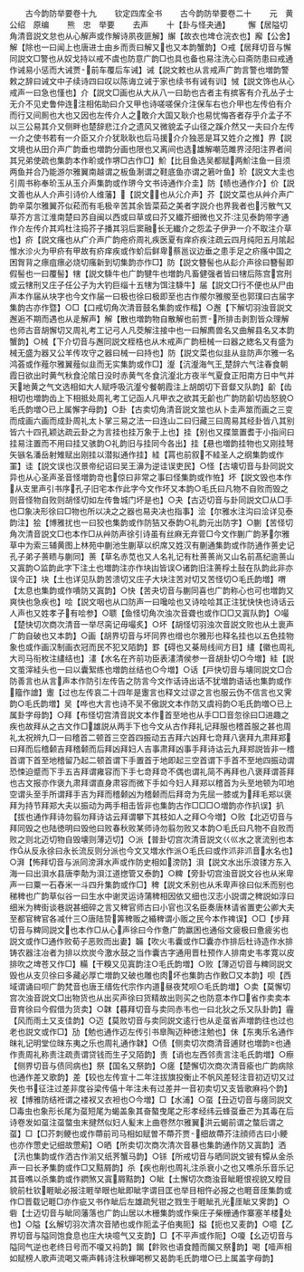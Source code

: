 <!-- { "loadSidebar": true } -->




　　古今韵防举要卷十九
　　钦定四库全书
　　古今韵防举要卷二十
　　元　黄公绍　原编
　　熊　忠　举要
　　去声
　　十【卦与怪夬通】
　　懈【居隘切角清音説文怠也从心解声或作解诗夙夜匪解】繲【故衣也埤仓浣衣也】廨【公舍】解【除也一曰闻上也唐进士由乡而贡曰解又也又本韵蟹韵】○戒【居拜切音与懈同説文□警也从奴戈持以戒不虞也防意广韵□也具也备也易注洗心曰斋防患曰戒通作诫易小惩而大诫贾前车覆后车诫】诫【説文敕也从言戒声广韵言警也増韵警敕之辞曰诫文中子续诗四曰叹以陈诲立诫于家也续书有诫有训】悈【説文饰也从心戒声一曰急也慬也】介【説文□画也从大从八一曰助也古者主有摈客有介孔丛子士无介不见史鲁仲连注相佑助曰介又甲也诗嗟嗟保介注保车右也介甲也左传伯有介而行又间厠也大也又因也左传介人之敢介大国又耿介也易忧悔吝者存乎介孟子不以三公易其介又侧畔也楚辞悲江介之遗风又微貌孟子山径之蹊介然又一夫曰介左传一介之使书若有一介臣又介介犹耿耿也后马援介介独恶是耳又姓介之推】界【説文境也从田介声广韵垂也増韵分画也限也又离间也选雄解嘲范雎界泾阳注界者间其兄弟使疏也集韵本作畍或作堺□古作□】魪【比目鱼选吴都赋两魪注鱼一目须两鱼并合乃能游尔雅翼南越谓之板鱼淛谓之鞋底鱼亦谓之箬叶鱼】玠【説文大圭也引周书称奉玠玉从玉介声集韵或作琾今文书诗通作介圭】防【帻也通作介】价【説文善也从人介声引诗价人维藩】【説文也从尣介声】芥【説文菜也从艸介声广韵辛菜尔雅翼芥似菘而有毛极辛苦其余皆菜茹之美者字説介也界我者也污散气又草芥方言江淮南楚曰苏自闽以西或曰草或曰芥又纎芥细微也又芥注见泰韵带字通作介左传介其鸡杜注捣芥子播其羽后窦融长无纎介之怨孟子伊尹一介不取注介草也】疥【説文瘙也从疒介声广韵疮疥周礼疾医夏有痒疥疾注疏云四月纯阳五月隂起惟水沴火为甲疥有甲故有疥痒疾或作蚧后鲜卑蔡邕议边垂之患手足之疥瘙中国之困胷背之瘭疽瘭必烧切瘙新到切集韵亦作□】防【説文簪髻也从髟介声徐曰簪髻即假髻也一曰覆髻】犗【説文騬牛也广韵犍牛也増韵凡畜健强者皆曰犗后陈宫宫刑或云犗刑又庄子任公子为大钓巨缁十五犗为饵注騬牛】届【説文□行不便也从尸由声本作届从块字也今文作届一曰极也徐曰极即至也古作艐尔雅艐至也郭璞曰古届字集韵古亦作暨】○□【口戒切角次清音鼓名集韵或作楷】○邂【下解切羽浊音説文邂逅不期而遇也从辵解声】解【散也増韵物自散解也前贾所排击剥割皆众理解也师古音胡懈切又周礼考工记弓人凡茭解注接中也一曰解廌兽名又曲解县名又本韵蟹韵】○械【下介切音与邂同説文桎梏也从木戒声广韵杻械一曰器之緫名又有盛为械无盛为器又公羊传攻守之器曰械一曰持也】防【説文菜也似韭从韭防声尔雅一名鸿荟或作薤尔雅翼薤似韭而无实集韵或作□】瀣【沆瀣海气王楚辞六气注春食朝霞日欲出时黄气秋食沦隂日没时赤黄气冬食沆瀣北方夜半气夏食正阳南方日中气并天地黄之气文选相如大人赋呼吸沆瀣兮餐朝霞注上胡朗切下音韰又队韵】齘【齿相切也増韵齿上下相抵处周礼考工记函人凡甲衣之欲其无齘也广韵防齘切齿怒貌○毛氏韵増○已上属懈字母韵】○卦【古卖切角清音説文筮也从卜圭声筮而画之三变而成画六画而成卦周礼太卜掌三易之法一曰连山二曰归藏三曰周易其经卦皆八其别皆六十四孔颖达疏云卦之为言挂也挂万象于上也】挂【别也又揲筮置耆于小指间曰挂易注置而不用曰挂又骇韵○礼韵旧与挂同今各出】挂【悬也増韵挂物也又刚挂弩矢镞名潘岳射雉赋出刚挂以潜拟通作挂】絓【罥也前叙不絓圣人之纲集韵或作罣】诖【説文误也汉景帝纪诏曰吴王濞为逆诖误吏民】○怪【古壊切音与卦同説文异也从心圣声圣音怪増韵竒也倞曰非常之事曰怪集韵或作恠】坏【説文毁也本作从支里声引书序孔子旧宅本作此字今文作坏又本韵○毛氏曰凡物不自败而毁之则音怪物自败则胡怪切如左传鲁城门坏是也】○夬【古迈切音与卦同説文□从□手也□象决形徐曰□物也所以决之之器也易夬决也指事】浍【尔雅水注沟曰浍详见泰韵注】狯【博雅扰也一曰狡也集韵或作防狤又泰韵○礼韵元出防字】○蒯【苦怪切角次清音説文□也本作□从艸防声徐引诗虽有丝麻无弃菅□今文作蒯广韵茅尔雅草中为索三辅黄图上林苑中蒯池生蒯草以织席又姓汉有蒯通集韵或作防通作蒉史记孔子弟子蒉瞆与蒯同】蒉【草名赤苋也又人名礼记有杜蒉蒉尚又山名前髙纪逾蒉山又寘韵○监韵此字下注土也増韵注亦作块凷皆误○诸韵旧注蒉桴土鼔在队韵此非亦误今正】块【土也详见队韵苦溃切又庄子大块注苦对切又苦怪切○毛氏韵増】喟【太息也集韵或作嘳防又寘韵】○快【苦夬切音与蒯同喜也广韵称心也可也増韵又爽快也急疾也】哙【説文咽也从口防声一曰嚵哙也又诗哙哙其正注犹快快也诗话云人声也又姓孝子有哙参】○聩【鱼怪切角次浊次音聋也或作□□又寘队韵】○嘬【楚快切次商次清音一举尽脔记毋嘬炙】○坏【胡怪切羽浊次音説文败也从土褱声广韵自破也又本韵】○画【胡界切音与坏同界也缯也尔雅形也释名挂也以五色挂物象也或作画汉制画衣冠而民不犯又陌韵】罫【碍也又棊局线间方目】繣【徽也周礼大司马衔枚注繣结也】澅【水名在齐前功臣表澅清侯参一音胡卦切○今増】絓【説文茧滓絓头也一曰以囊絮练也増韵丝结也○今増】○话【戸快切音与壊同説文□合防善言也从言声本作防引左传告之防言今文作话诗出话不犹増韵语话也集韵或作籀作譮】躛【过也左传哀二十四年是躛言也释文过谬之言也服云伪不信言也又霁韵○毛氏韵増】吴【哗也大言也诗不吴不傲説文本作防又虞祃韵○毛氏韵増○已上属卦字母韵】○拜【布怪切宫清音説文本作首至地也从手□□音忽徐曰□进趣之疾也故拜从之古文作□雄説从两手下也今文从古作拜礼记拜服也稽首服之甚也周礼太祝辨九□一曰稽首二顿首三空首四振动五吉拜六凶拜七竒拜八褒拜九肃拜郑曰拜而后稽颡吉拜稽颡而后拜凶拜妇人吉事肃拜凶事手拜诗诂云九拜郑説皆非一稽首谓下首至地稽留乃起二顿首谓下手置首于地即起三空首谓下手首不至地四振动谓恐悚迫蹙而下手五吉拜谓雍容而下手七竒拜竒不偶也谓礼简不再拜也八褒拜谓荅拜也古文报亦作褒九肃拜谓直身肃容而微下手如今妇人拜郑以稽首为头至地顿为叩地空谓头至手所谓拜手吉为拜而稽颡凶为稽颡而后拜竒为先屈一膝或为拜毛郑以褒拜为持节拜郑大夫以振动为两手相击皆非也集韵古作□□□○増韵亦作扒误】扒【拔也通作拜诗勿翦勿拜诗诂云拜谓攀下其枝如人之拜○今増】○败【北迈切音与拜同毁之也陆徳明曰毁他曰败春秋败某师诗勿翦勿败又本韵○毛氏曰凡物不自败而败之则北迈切物自毁壊则薄迈切】○派【普卦切宫次清音説文巜巛水之衺流别也本作从反永徐曰永长流反则分派也今文又増水作派○毛氏曰或作沠非沠音水名也】○湃【怖拜切音与派同滂湃水声或作防史相如滂防】浿【説文水出乐浪镂方东入海一曰出浿水县唐李勣为浿江道揔管又泰韵】○粺【旁卦切宫浊音説文谷也从米卑声一曰粟一石舂米一斗四升集韵或作□】稗【説文禾别也从禾卑声徐曰似禾而别也稊稗也广韵草似谷一曰生水中谢灵运诗蒲稗相因依又细也汉志小説谓之稗説如淳曰细米为稗街谈巷説甚细碎之言又稗官师古曰小官也汉名臣奏唐林请省置吏公卿大夫至都官稗官各减什三○唐陆贽筭稗贩之緍稗谓小贩之民今本作禆误】○□【步拜切音与粺同説文也本作□从心声徐曰今作惫广韵羸困也通俗文疲极曰惫疲劣也説文或作□通作败荀子恶败而出妻】韛【吹火韦囊或作□囊亦作排后杜诗造作水排铸农器注冶者为排以炊炭今激水鼓之当作囊古字通用晋杜预作人排南史韦孝寛以皮排吹之埤苍又作□】糒【干糗又见寘韵注○毛氏韵増】○败【薄迈切音与粺同説文毁也从支贝徐曰多藏必厚亡増韵又破也雕也肉坏也集韵古作贁□又本韵】呗【西域谓诵曰呗广韵梵音也唐王缙佐代宗作内道昼夜梵呗○毛氏韵増】○卖【莫懈切宫次浊音説文□出物货也从出买声徐曰货精故出则买之也防意本作□省作卖卖本音育徐曰今假借为货卖】○韎【暮拜切音与卖同赤韦也一曰北狄之乐又队卦韵】霾【风而雨土又支佳韵】○迈【莫败切音与卖同説文逺行也从辵虿省声増韵往也过也老也説文或作□】劢【勉也通作迈左传引书臯陶迈种徳注勉也】佅【东夷乐名通作昩礼记明堂位昩东夷之乐也周礼通作韎】○债【侧卖切次商清音逋财也増韵也通作责周礼称责注疏责谓贷钱而生子又陌韵】责【诮也左西邻责言注毛氏韵増】○瘵【侧界切音与债同病也】祭【国名又祭韵】○瘥【楚懈切次商次清音瘉也广韵病除也通作差又歌韵】差【较也左传宣十二年注拔旗投衡止不帆风差轻注音初迈切又过失也书征注过差非度谷梁传僖十年注未有过差并一音初卖切又支皆歌麻祃个韵】衩【博雅防结袵谓之褛衩又衣袒也○今増】□【水浦】○虿【丑迈切音与瘥同説文□毒虫也象形长尾为虿短尾为蝎盖象其奋螯曳尾之形孝经纬云蜂虿垂芒为其毒在后诗卷发如虿注虿螫虫末揵然似妇人髪末上曲卷然尔雅翼洪云蝎前谓之螫后谓之虿】□【□芥刺鲠也或作蔕前司马相如赋曽不蔕芥贾细故蔕芥注顔师古曰小鲠也亦作慸史记细故慸葪】○晒【所卖切次商次清次音暴也集韵通作防又寘韵】洒【汛也集韵或作洒古作湔又纸荠蟹马韵】○铩【所戒切音与晒同説文铍有镡从金杀声一曰长矛集韵或作□又黠屑韵】杀【疾也削也周礼注杀衰小之也又噍杀乐音乐记其音噍以杀集韵或作閷煞又寘屑黠韵】○眦【土懈切次商浊音眦睚恨视貌又瞠目貌前杜钦睚眦必报注睚举眼也眦即眦字谓目匡也举目相忤必报之也睚音厓集韵或作□晋载记睚□亦作疵又书作眦后左雄疏髠钳之戮生于睚眦孔光厓眦又霁韵】○砦【士迈切音与眦同藩落也广韵山居以木栅集韵或作柴庄子柴栅通作寨塞羊楼处也】○隘【幺解切羽次清次音陋也或作阨孟子伯夷阨】搤【扼也又麦韵】○噫【乙界切音与隘同饱食息也庄大块噫气又支韵】□【不平声或作阨】○嗄【幺迈切音与隘同气逆也老终日号而不嗄又祃韵】餲【飰败也语食饐而餲又祭韵】喝【噎声相如赋榜人歌声流喝又嘶声韩诗注秋蝉喝栁又曷韵毛氏韵増○已上属盖字母韵】
